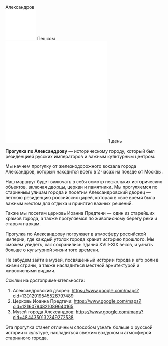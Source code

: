 
<link rel="stylesheet" href="../assets-custom/css/style-markdown.css">
<div class="cover-container" style="background-image: url('aleksandrov.jpg');">
	<div class="cover-text">
		<div class="cover-title">
            Александров
        </div>
		<div class="cover-description">
			<div>
                <img class="cover-icon" src="../assets-custom/icon-footsteps.png" loading="lazy" alt="" />
                <span>Пешком</span>
            </div>
            <div>
                <img class="cover-icon" loading="lazy" src="../assets-custom/icon-time.png" alt=""  />
                <span>1 день</span>
            </div>
		</div>
	</div>
</div>

<div id="map"></div>



**Прогулка по Александрову** — историческому городу, который был резиденцией русских императоров и важным культурным центром.

Мы начнем прогулку от железнодорожного вокзала города Александров, который находится всего в 2 часах на поезде от Москвы.

Наш маршрут будет включать в себя осмотр нескольких исторических объектов, включая дворцы, церкви и памятники. Мы прогуляемся по старинным улицам города и посетим Александровский дворец — летнюю резиденцию российских царей, которая в свое время была важным местом для отдыха и принятия важных решений.

Также мы посетим церковь Иоанна Предтечи — один из старейших храмов города, а также прогуляемся по живописному берегу реки и старым паркам.

Прогулка по Александрову погружает в атмосферу российской империи, где каждый уголок города хранит историю прошлого. Мы сможем увидеть, как сохранились здания XVIII-XIX веков, и узнать больше о культурной жизни того времени.

Не забудем зайти в музей, посвященный истории города и его роли в жизни страны, а также насладиться местной архитектурой и живописными видами.

Ссылки на достопримечательности:
1.	Александровский дворец:
https://www.google.com/maps?cid=13012919545526797489
2.	Церковь Иоанна Предтечи:
https://www.google.com/maps?cid=12160794821089640165
3.	Музей города Александров:
https://www.google.com/maps?cid=4844350132349272538

Эта прогулка станет отличным способом узнать больше о русской истории и культуре, насладиться свежим воздухом и атмосферой старинного города.






<link href="https://api.mapbox.com/mapbox-gl-js/v3.10.0/mapbox-gl.css" rel="stylesheet">
<script src="https://api.mapbox.com/mapbox-gl-js/v3.10.0/mapbox-gl.js"></script>
<script src="https://cdn.jsdelivr.net/npm/js-yaml@4.1.0/dist/js-yaml.min.js"></script>
<script src="../assets-custom/js/cozy-journey.js"></script>
<script>architectMap({
    tracks: [{path: 'posad-hike.gpx'}, {path: 'aleksandrov-hike.gpx'}], 
    points: 'points.yaml',
    zoom: 7.3,
    center: [38.09385, 56.00274],
    fitDuration: 9000
});
</script>

